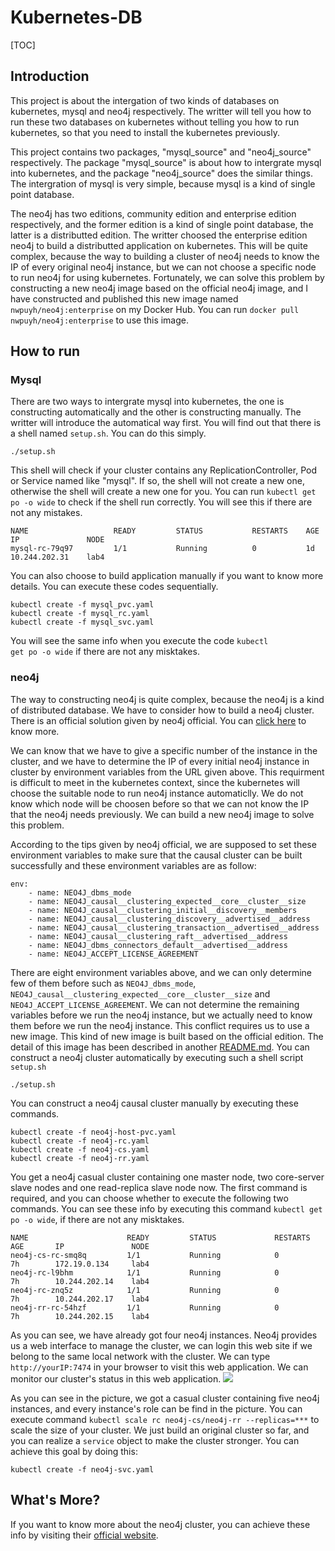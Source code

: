 # Kubernetes-DB

[TOC]

## Introduction
This project is about the intergation of two kinds of databases on kubernetes, mysql and neo4j respectively. The writter will tell you how to run these two databases on kubernetes without telling you how to run kubernetes, so that you need to install the kubernetes previously.

This project contains two packages, "mysql_source" and "neo4j_source" respectively. The package "mysql_source" is about how to intergrate mysql into kubernetes, and the package "neo4j_source" does the similar things. The intergration of mysql is very simple, because mysql is a kind of single point database.

The neo4j has two editions, community edition and enterprise edition respectively, and the former edition is a kind of single point database, the latter is a distributted edition. The writter choosed the enterprise edition neo4j to build a distributted application on kubernetes. This will be quite complex, because the way to building a cluster of neo4j needs to know the IP of every original neo4j instance, but we can not choose a specific node to run neo4j for using kubernetes. Fortunately, we can solve this problem by constructing a new neo4j image based on the official neo4j image, and I have constructed and published this new image named <code>nwpuyh/neo4j:enterprise</code> on my Docker Hub. You can run `docker pull nwpuyh/neo4j:enterprise` to use this image.

## How to run

### Mysql

There are two ways to intergrate mysql into kubernetes, the one is constructing automatically and the other is constructing manually. The writter will introduce the automatical way first. You will find out that there is a shell named `setup.sh`. You can do this simply.

```shell
./setup.sh
```

This shell will check if your cluster contains any ReplicationController, Pod or Service named like "mysql". If so, the shell will not create a new one, otherwise the shell will create a new one for you. You can run `kubectl get po -o wide` to check if the shell run correctly. You will see this if there are not any mistakes.

```
NAME                   READY         STATUS           RESTARTS    AGE       IP               NODE
mysql-rc-79q97         1/1           Running          0           1d        10.244.202.31    lab4
```

You can also choose to build application manually if you want to know more details. You can execute these codes sequentially.

```
kubectl create -f mysql_pvc.yaml
kubectl create -f mysql_rc.yaml
kubectl create -f mysql_svc.yaml
```

You will see the same info when you execute the code <code>kubectl get po -o wide</code> if there are not any misktakes.

### neo4j

The way to constructing neo4j is quite complex, because the neo4j is a kind of distributed database. We have to consider how to build a neo4j cluster. There is an official solution given by neo4j official. You can [click here](https://neo4j.com/docs/operations-manual/current/installation/docker/) to know more.

We can know that we have to give a specific number of the instance in the cluster, and we have to determine the IP of every initial neo4j instance in cluster by environment variables from the URL given above. This requirment is difficult to meet in the kubernetes context, since the kubernetes will choose the suitable node to run neo4j instance automaticlly. We do not know which node will be choosen before so that we can not know the IP that the neo4j needs previously. We can build a new neo4j image to solve this problem.

According to the tips given by neo4j official, we are supposed to set these environment variables to make sure that the causal cluster can be built successfully and these environment variables are as follow:

```
env:
    - name: NEO4J_dbms_mode
    - name: NEO4J_causal__clustering_expected__core__cluster__size
    - name: NEO4J_causal__clustering_initial__discovery__members
    - name: NEO4J_causal__clustering_discovery__advertised__address
    - name: NEO4J_causal__clustering_transaction__advertised__address
    - name: NEO4J_causal__clustering_raft__advertised__address
    - name: NEO4J_dbms_connectors_default__advertised__address
    - name: NEO4J_ACCEPT_LICENSE_AGREEMENT
```

There are eight environment variables above, and we can only determine few of them before such as `NEO4J_dbms_mode`, `NEO4J_causal__clustering_expected__core__cluster__size` and `NEO4J_ACCEPT_LICENSE_AGREEMENT`. We can not determine the remaining variables before we run the neo4j instance, but we actually need to know them before we run the neo4j instance. This conflict requires us to use a new image. This kind of new image is built based on the official edition. The detail of this image has been described in another [README.md](https://github.com/yhswjtuILMARE/kubernetes-DB/blob/master/neo4j_source/README.md). You can construct a neo4j cluster automatically by executing such a shell script `setup.sh`

```
./setup.sh
```

You can construct a neo4j causal cluster manually by executing these commands.

```
kubectl create -f neo4j-host-pvc.yaml
kubectl create -f neo4j-rc.yaml
kubectl create -f neo4j-cs.yaml
kubectl create -f neo4j-rr.yaml
```

You get a neo4j casual cluster containing one master node, two core-server slave nodes and one read-replica slave node now. The first command is required, and you can choose whether to execute the following two commands. You can see these info by executing this command `kubectl get po -o wide`, if there are not any misktakes.

```
NAME                      READY         STATUS             RESTARTS   AGE       IP               NODE
neo4j-cs-rc-smq8q         1/1           Running            0          7h        172.19.0.134     lab4
neo4j-rc-l9bhm            1/1           Running            0          7h        10.244.202.14    lab4
neo4j-rc-znq5z            1/1           Running            0          7h        10.244.202.17    lab4
neo4j-rr-rc-54hzf         1/1           Running            0          7h        10.244.202.15    lab4
```

As you can see, we have already got four neo4j instances. Neo4j provides us a web interface to manage the cluster, we can login this web site if we belong to the same local network with the cluster. We can type `http://yourIP:7474` in your browser to visit this web application. We can monitor our cluster's status in this web application.
<img src="https://github.com/yhswjtuILMARE/kubernetes-DB/blob/master/images/neo4j_cluster_status.jpg"/>

As you can see in the picture, we got a casual cluster containing five neo4j instances, and every instance's role can be find in the picture. You can execute command `kubectl scale rc neo4j-cs/neo4j-rr --replicas=***` to scale the size of your cluster. We just build an original cluster so far, and you can realize a `service` object to make the cluster stronger. You can achieve this goal by doing this:

```
kubectl create -f neo4j-svc.yaml
```

## What's More?

If you want to know more about the neo4j cluster, you can achieve these info by visiting their [official website](https://neo4j.com/docs/operations-manual/current/clustering/causal-clustering/setup-new-cluster/).
